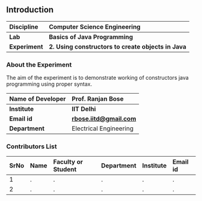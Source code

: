 ## Introduction


<b>Discipline | <b>Computer Science Engineering
:--|:--|
<b> Lab | <b> Basics of Java Programming
<b> Experiment|     <b> 2. Using constructors to create objects in Java 

### About the Experiment 

The aim of the experiment is to demonstrate working of constructors java programming using proper syntax.

<b>Name of Developer | <b> Prof. Ranjan Bose 
:--|:--|
<b> Institute | <b>  IIT Delhi
<b> Email id|     <b>  rbose.iitd@gmail.com
<b> Department |  Electrical Engineering

### Contributors List

SrNo | Name | Faculty or Student | Department| Institute | Email id
:--|:--|:--|:--|:--|:--|
1 | . | . | . | . | .
2 | . | . | . | . | .
